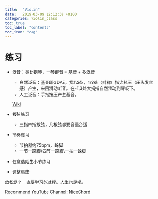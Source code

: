 ```yaml
---
title:  "Violin"
date:   2019-03-09 12:12:38 +0100
categories: violin_class
toc: true
toc_label: "Contents"
toc_icon: "cog"
---
```


# 练习

* 泛音：类比钢琴，一琴键音 = 基音 + 多泛音
  * 自然泛音：基音即GDAE。找1\2处，1\3处（对称）指尖轻压（压头发丝感）产生，来回滑动听音。在-1\3处大拇指自然滑动到琴板下。
  * 人工泛音：手指按压产生基音。

  [Wiki](https://en.wikipedia.org/wiki/Harmonic_series_(music))
* 拨弦练习

  * 三指四指拨弦，几根弦都要音量合适
* 节奏练习
  * 节拍器约75bpm，跺脚
  * 一节一跺脚\四节一跺脚\一拍一跺脚
* 任意选陌生小节练习
* 调整肩垫

放松是个一直要学习的过程。人生也是呢。



Recommend YouTube Channel: [NiceChord](https://www.youtube.com/channel/UCVXstWyJeO6No3jYELxYrjg/videos) 